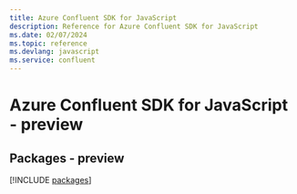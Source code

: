 ```yaml
---
title: Azure Confluent SDK for JavaScript
description: Reference for Azure Confluent SDK for JavaScript
ms.date: 02/07/2024
ms.topic: reference
ms.devlang: javascript
ms.service: confluent
---
```

# Azure Confluent SDK for JavaScript - preview
## Packages - preview
[!INCLUDE [packages](confluent-index.md)]
